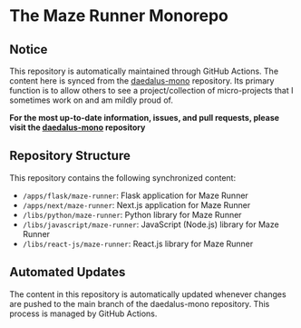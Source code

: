 # The Maze Runner Monorepo

## Notice

This repository is automatically maintained through GitHub Actions. The content here is synced from the [daedalus-mono](https://github.com/icarus612/daedalus-mono) repository. Its primary function is to allow others to see a project/collection of micro-projects that I sometimes work on and am mildly proud of.  

**For the most up-to-date information, issues, and pull requests, please visit the [daedalus-mono](https://github.com/icarus612/daedalus-mono) repository**

## Repository Structure

This repository contains the following synchronized content:

- `/apps/flask/maze-runner`: Flask application for Maze Runner
- `/apps/next/maze-runner`: Next.js application for Maze Runner
- `/libs/python/maze-runner`: Python library for Maze Runner
- `/libs/javascript/maze-runner`: JavaScript (Node.js) library for Maze Runner
- `/libs/react-js/maze-runner`: React.js library for Maze Runner

## Automated Updates

The content in this repository is automatically updated whenever changes are pushed to the main branch of the daedalus-mono repository. This process is managed by GitHub Actions.

